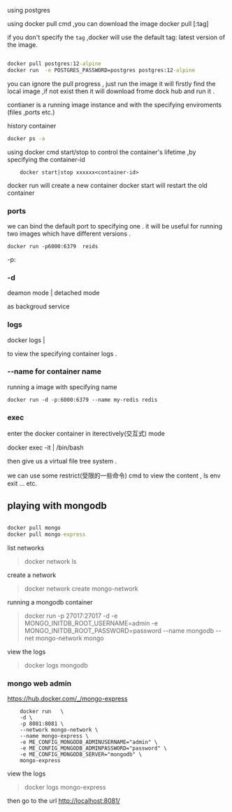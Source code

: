 
using postgres

using docker pull cmd ,you can download the image
docker pull <image-id>[:tag]

if you don't specify the `tag` ,docker will use the default tag: latest version of the image.

~~~cmd

docker pull postgres:12-alpine
docker run  -e POSTGRES_PASSWORD=postgres postgres:12-alpine

~~~
you can ignore the pull progress , just run the image it will firstly find the local image ,if not exist then it will download frome dock hub and run it .


contianer is a running image instance and with the specifying enviroments (files ,ports etc.)

history container

~~~cmd
docker ps -a
~~~

using docker cmd start/stop to control the container's lifetime ,by specifying the container-id

~~~
    docker start|stop xxxxxx<container-id>
~~~

docker run will create a new container 
docker start will restart the old container

### ports
we can bind the default port to specifying one . it will be useful for running two images which have different versions .

~~~
docker run -p6000:6379  reids
~~~

-p<host-port>:<container-port>

### -d
deamon mode | detached mode

as backgroud service 

### logs
docker logs <container-id>|<container-name>

to view the specifying container logs .

### --name for container name
running a image with specifying name

~~~
docker run -d -p:6000:6379 --name my-redis redis
~~~

### exec
enter the docker container in iterectively(交互式) mode

docker exec -it <container-id>|<contianer-name> /bin/bash

then give us a virtual file tree system .

we can use some restrict(受限的一些命令) cmd to view the content , ls  env  exit ... etc.


## playing with mongodb

~~~cmd

docker pull mongo
docker pull mongo-express
~~~

list networks 
> docker network ls

create a network 
> docker network create mongo-network

running a mongodb container 
> docker run -p 27017:27017 -d  -e MONGO_INITDB_ROOT_USERNAME=admin -e MONGO_INITDB_ROOT_PASSWORD=password --name mongodb --net mongo-network  mongo

view the logs
> docker logs mongodb

### mongo web admin
 https://hub.docker.com/_/mongo-express

~~~
    docker run   \
    -d \
    -p 8081:8081 \
    --network mongo-network \
    --name mongo-express \
    -e ME_CONFIG_MONGODB_ADMINUSERNAME="admin" \
    -e ME_CONFIG_MONGODB_ADMINPASSWORD="password" \
    -e ME_CONFIG_MONGODB_SERVER="mongodb" \
    mongo-express

~~~

view the logs
>  docker logs mongo-express

then go to the url [http://localhost:8081/](http://localhost:8081/)